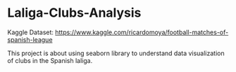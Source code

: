 # Laliga-Clubs-Analysis

Kaggle Dataset: https://www.kaggle.com/ricardomoya/football-matches-of-spanish-league

This project is about using seaborn library to understand data visualization of clubs in the Spanish laliga.
